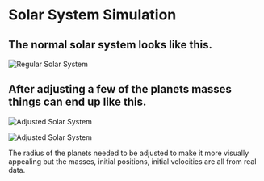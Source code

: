 # Solar System Simulation

## The normal solar system looks like this.
![Regular Solar System](/images/normal.png)

## After adjusting a few of the planets masses things can end up like this.
![Adjusted Solar System](/images/earthMassChange.png)

![Adjusted Solar System](/images/multipleMassChanges.png)

The radius of the planets needed to be adjusted to make it more visually appealing but the masses, initial positions, initial velocities are all from real data.


